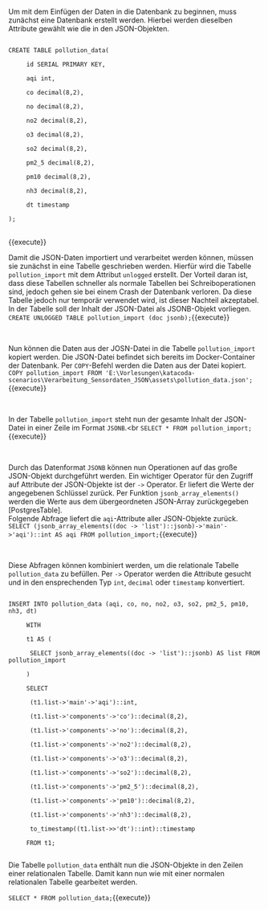 Um mit dem Einfügen der Daten in die Datenbank zu beginnen, muss zunächst eine Datenbank erstellt werden.
Hierbei werden dieselben Attribute gewählt wie die in den JSON-Objekten.

<pre>
<code class="language-sql">
CREATE TABLE pollution_data(<br>
	&nbsp;id SERIAL PRIMARY KEY,<br>
	&nbsp;aqi int,<br>
	&nbsp;co decimal(8,2),<br>
	&nbsp;no decimal(8,2),<br>
	&nbsp;no2 decimal(8,2),<br>
	&nbsp;o3 decimal(8,2),<br>
	&nbsp;so2 decimal(8,2),<br>
	&nbsp;pm2_5 decimal(8,2),<br>
	&nbsp;pm10 decimal(8,2),<br>
	&nbsp;nh3 decimal(8,2),<br>
	&nbsp;dt timestamp<br>
);
</code>
</pre>{{execute}}

Damit die JSON-Daten importiert und verarbeitet werden können, müssen sie zunächst in eine Tabelle geschrieben werden.
Hierfür wird die Tabelle `pollution_import` mit dem Attribut `unlogged` erstellt.
Der Vorteil daran ist, dass diese Tabellen schneller als normale Tabellen bei Schreiboperationen sind, jedoch gehen sie bei einem Crash der Datenbank verloren.
Da diese Tabelle jedoch nur temporär verwendet wird, ist dieser Nachteil akzeptabel.<br>
In der Tabelle soll der Inhalt der JSON-Datei als JSONB-Objekt vorliegen.<br>
`CREATE UNLOGGED TABLE pollution_import (doc jsonb);`{{execute}}

<br>

Nun können die Daten aus der JOSN-Datei in die Tabelle `pollution_import` kopiert werden.
Die JSON-Datei befindet sich bereits im Docker-Container der Datenbank.
Per `COPY`-Befehl werden die Daten aus der Datei kopiert.<br>
`COPY pollution_import FROM 'E:\Vorlesungen\katacoda-scenarios\Verarbeitung_Sensordaten_JSON\assets\pollution_data.json';`{{execute}}

<br>

In der Tabelle `pollution_import` steht nun der gesamte Inhalt der JSON-Datei in einer Zeile im Format `JSONB`.<br
`SELECT * FROM pollution_import;`{{execute}}

<br>

Durch das Datenformat `JSONB` können nun Operationen auf das große JSON-Objekt durchgeführt werden.
Ein wichtiger Operator für den Zugriff auf Attribute der JSON-Objekte ist der `->` Operator.
Er liefert die Werte der angegebenen Schlüssel zurück.
Per Funktion `jsonb_array_elements()` werden die Werte aus dem übergeordneten JSON-Array zurückgegeben [PostgresTable].<br>
Folgende Abfrage liefert die `aqi`-Attribute aller JSON-Objekte zurück.<br>
`SELECT (jsonb_array_elements((doc -> 'list')::jsonb)->'main'->'aqi')::int AS aqi FROM pollution_import;`{{execute}}

<br>

Diese Abfragen können kombiniert werden, um die relationale Tabelle `pollution_data` zu befüllen.
Per `->` Operator werden die Attribute gesucht und in den ensprechenden Typ `int`, `decimal` oder `timestamp` konvertiert.<br>

<code>
INSERT INTO pollution_data (aqi, co, no, no2, o3, so2, pm2_5, pm10, nh3, dt)<br>
    &nbsp;WITH<br>
    &nbsp;t1 AS (<br>
    &nbsp;&nbsp;SELECT jsonb_array_elements((doc -> 'list')::jsonb) AS list FROM pollution_import<br>
    &nbsp;)<br>
    &nbsp;SELECT<br>
    &nbsp;&nbsp;(t1.list->'main'->'aqi')::int,<br>
    &nbsp;&nbsp;(t1.list->'components'->'co')::decimal(8,2),<br>
    &nbsp;&nbsp;(t1.list->'components'->'no')::decimal(8,2),<br>
    &nbsp;&nbsp;(t1.list->'components'->'no2')::decimal(8,2),<br>
    &nbsp;&nbsp;(t1.list->'components'->'o3')::decimal(8,2),<br>
    &nbsp;&nbsp;(t1.list->'components'->'so2')::decimal(8,2),<br>
    &nbsp;&nbsp;(t1.list->'components'->'pm2_5')::decimal(8,2),<br>
    &nbsp;&nbsp;(t1.list->'components'->'pm10')::decimal(8,2),<br>
    &nbsp;&nbsp;(t1.list->'components'->'nh3')::decimal(8,2),<br>
    &nbsp;&nbsp;to_timestamp((t1.list->>'dt')::int)::timestamp<br>
    &nbsp;FROM t1;<br>
</code>

Die Tabelle `pollution_data` enthält nun die JSON-Objekte in den Zeilen einer relationalen Tabelle.
Damit kann nun wie mit einer normalen relationalen Tabelle gearbeitet werden.

`SELECT * FROM pollution_data;`{{execute}}
